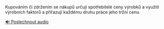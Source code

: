 
Kupováním či zdržením se nákupů určují spotřebitelé ceny výrobků a využití výrobních faktorů a přiřazují každému druhu práce jeho tržní cenu.

[🔊 Poslechnout audio](/data/7-paragraphs/audio/chapter_115/para_006-Kupovnm-i-zdrenm-se-nkup-uruj-spotebitel.mp3)
